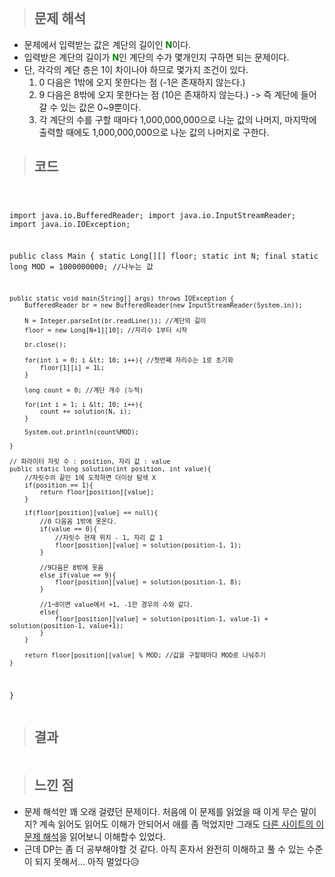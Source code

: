 <p><img alt="" src="https://velog.velcdn.com/images/gayeong39/post/db89bd7d-ddb0-4734-a96a-395880175aec/image.png" /></p>
<blockquote>
<h2 id="문제-해석">문제 해석</h2>
</blockquote>
<ul>
<li>문제에서 입력받는 값은 계단의 길이인 <span style="color: green;"><strong>N</strong></span>이다.</li>
<li>입력받은 계단의 길이가  <span style="color: green;"><strong>N</strong></span>인 계단의 수가 몇개인지 구하면 되는 문제이다.</li>
<li>단, 각각의 계단 층은 1이 차이나야 하므로 몇가지 조건이 있다.<ol>
<li>0 다음은 1밖에 오지 못한다는 점 (-1은 존재하지 않는다.)</li>
<li>9 다음은 8밖에 오지 못한다는 점 (10은 존재하지 않는다.)
-&gt; 즉 계단에 들어갈 수 있는 값은 0~9뿐이다.</li>
<li>각 계단의 수를 구할 때마다 1,000,000,000으로 나눈 값의 나머지, 마지막에 출력할 때에도  1,000,000,000으로 나눈 값의 나머지로 구한다.</li>
</ol>
</li>
</ul>
<blockquote>
<h2 id="코드">코드</h2>
</blockquote>
<pre><code class="language-java">
    
import java.io.BufferedReader;
import java.io.InputStreamReader;
import java.io.IOException;

public class Main {
    static Long[][] floor;
    static int N;
    final static long MOD = 1000000000; //나누는 값

    public static void main(String[] args) throws IOException {
        BufferedReader br = new BufferedReader(new InputStreamReader(System.in));

        N = Integer.parseInt(br.readLine()); //계단의 길이
        floor = new Long[N+1][10]; //자리수 1부터 시작

        br.close();

        for(int i = 0; i &lt; 10; i++){ //첫번째 자리수는 1로 초기화
            floor[1][i] = 1L;
        }

        long count = 0; //계단 개수 (누적)

        for(int i = 1; i &lt; 10; i++){
            count += solution(N, i);
        }

        System.out.println(count%MOD);

    }

    // 파라미터 자릿 수 : position, 자리 값 : value
    public static long solution(int position, int value){
        //자릿수의 끝인 1에 도착하면 더이상 탐색 X
        if(position == 1){
            return floor[position][value];
        }

        if(floor[position][value] == null){
            //0 다음음 1밖에 못온다.
            if(value == 0){
                //자릿수 현재 위치 - 1, 자리 값 1
                floor[position][value] = solution(position-1, 1);
            }

            //9다음은 8밖에 못옴
            else if(value == 9){
                floor[position][value] = solution(position-1, 8);
            }

            //1~8이면 value에서 +1, -1한 경우의 수와 같다.
            else{
                floor[position][value] = solution(position-1, value-1) + solution(position-1, value+1);
            }
        }

        return floor[position][value] % MOD; //값을 구할때마다 MOD로 나눠주기
    }

}</code></pre>
<blockquote>
<h2 id="결과">결과</h2>
</blockquote>
<p><img alt="" src="https://velog.velcdn.com/images/gayeong39/post/7f22ce04-6797-40e8-a04b-2dfa7327b623/image.png" /></p>
<blockquote>
<h2 id="느낀-점">느낀 점</h2>
</blockquote>
<ul>
<li>문제 해석만 꽤 오래 걸렸던 문제이다. 처음에 이 문제를 읽었을 때 이게 무슨 말이지? 계속 읽어도 읽어도 이해가 안되어서 애를 좀 먹었지만 그래도 <a href="https://st-lab.tistory.com/134">다른 사이트의 이 문제 해석</a>을 읽어보니 이해할수 있었다.</li>
<li>근데 DP는 좀 더 공부해야할 것 같다. 아직 혼자서 완전히 이해하고 풀 수 있는 수준이 되지 못해서... 아직 멀었다😥</li>
</ul>
